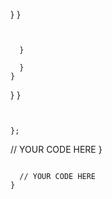 






  }
}
```


  }

  }
}
```







  }
}
```


};
```


  // YOUR CODE HERE
}
```

  // YOUR CODE HERE
}
```


```














